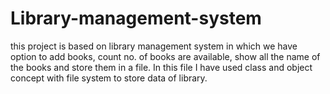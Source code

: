 # Library-management-system
this project is based on library management system in which we have option to add books, count no. of books are available, show all the name of the books and store them in a file. In this file I have used class and object concept with file system to store data of library.
